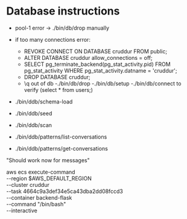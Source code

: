 # Database instructions

- pool-1 error -> ./bin/db/drop manually

- if too many connections error:
    - REVOKE CONNECT ON DATABASE cruddur FROM public;
    - ALTER DATABASE cruddur allow_connections = off;
    - SELECT pg_terminate_backend(pg_stat_activity.pid) FROM pg_stat_activity WHERE pg_stat_activity.datname = 'cruddur';
    - DROP DATABASE cruddur;
    - \q out of db
    -./bin/db/drop
    -./bin/db/setup
    -./bin/db/connect to verify (select * from users;)

- ./bin/ddb/schema-load
- ./bin/ddb/seed
- ./bin/ddb/scan
- ./bin/ddb/patterns/list-conversations
- ./bin/ddb/patterns/get-conversations


"Should work now for messages"

aws ecs execute-command  \
--region $AWS_DEFAULT_REGION \
--cluster cruddur \
--task 4664c9a3def34e5ca43dba2dd08fccd3 \
--container backend-flask \
--command "/bin/bash" \
--interactive

